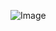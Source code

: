 ![Image](<img width="1440" alt="Screen Shot 2022-04-08 at 12 49 40 PM" src="https://user-images.githubusercontent.com/103283828/162516870-5599804a-c043-4507-a78d-a7805886a9c1.png">
)	

